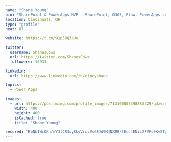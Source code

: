 ```yaml
---
name: "Shane Young"
bio: "SharePoint & PowerApps MVP - SharePoint, O365, Flow, PowerApps consulting? @PowerApps911 | Pure Snark? You found it."
location: Cincinnati, OH
type: "profile"
heat: 87

website: https://t.co/91p5BQ3pUe

twitter:
  username: ShanesCows
  url: https://twitter.com/ShanesCows
  followers: 16933

linkedin:
  url: https://www.linkedin.com/in/cincyshane

topics:
  - Power Apps

images:
  - url: https://pbs.twimg.com/profile_images/713100007398883329/qUzvsvQ3_400x400.jpg
    width: 400
    height: 400
    isCached: true
    title: "Shane Young"

secured: "EbNb1WcOKn/mY3tCR3oy8kyVrocVsGEJd9M4NXRB/lEcc4ENic7FVFs0KvSTgbaNgNeLWPGUk/LgVfP5RiHCKYrASet9d5xB9sFkEB8M7VpUhaW9DmJEDMYVvYlyzi5qTavdjaMeemOuRb4IMRkZXO29F/lCyVqEAwLChwwsmYBNwm2s/lwKiPAq68DyJMresdcKaXX47ZMJ8zjCQfA/j19EuS/fimqjKnHnGhH6zSSJorxenOVTFDZIr7yLoxqhePjKuAptLD+5/s+CJB7x8vAwTRnkFGceIT2QTR40FMm5oG/7sBKqQ4mMn2Qli2x2qxXAUq9a9DmQQPOO+7kGpS0BXdv4/uGvL6tbL+sXfHaF8t0ZePIH71WjJRvbCp+gnXQ22q6AfVBopqDBytvFPZqbUq0oiJQ8SSvve6M4xeE=;EySBDADRoH05avMrG/FFjw=="
---
```


